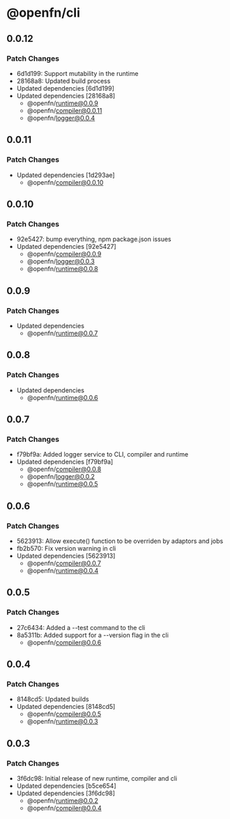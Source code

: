 # @openfn/cli

## 0.0.12

### Patch Changes

- 6d1d199: Support mutability in the runtime
- 28168a8: Updated build process
- Updated dependencies [6d1d199]
- Updated dependencies [28168a8]
  - @openfn/runtime@0.0.9
  - @openfn/compiler@0.0.11
  - @openfn/logger@0.0.4

## 0.0.11

### Patch Changes

- Updated dependencies [1d293ae]
  - @openfn/compiler@0.0.10

## 0.0.10

### Patch Changes

- 92e5427: bump everything, npm package.json issues
- Updated dependencies [92e5427]
  - @openfn/compiler@0.0.9
  - @openfn/logger@0.0.3
  - @openfn/runtime@0.0.8

## 0.0.9

### Patch Changes

- Updated dependencies
  - @openfn/runtime@0.0.7

## 0.0.8

### Patch Changes

- Updated dependencies
  - @openfn/runtime@0.0.6

## 0.0.7

### Patch Changes

- f79bf9a: Added logger service to CLI, compiler and runtime
- Updated dependencies [f79bf9a]
  - @openfn/compiler@0.0.8
  - @openfn/logger@0.0.2
  - @openfn/runtime@0.0.5

## 0.0.6

### Patch Changes

- 5623913: Allow execute() function to be overriden by adaptors and jobs
- fb2b570: Fix version warning in cli
- Updated dependencies [5623913]
  - @openfn/compiler@0.0.7
  - @openfn/runtime@0.0.4

## 0.0.5

### Patch Changes

- 27c6434: Added a --test command to the cli
- 8a5311b: Added support for a --version flag in the cli
  - @openfn/compiler@0.0.6

## 0.0.4

### Patch Changes

- 8148cd5: Updated builds
- Updated dependencies [8148cd5]
  - @openfn/compiler@0.0.5
  - @openfn/runtime@0.0.3

## 0.0.3

### Patch Changes

- 3f6dc98: Initial release of new runtime, compiler and cli
- Updated dependencies [b5ce654]
- Updated dependencies [3f6dc98]
  - @openfn/runtime@0.0.2
  - @openfn/compiler@0.0.4
